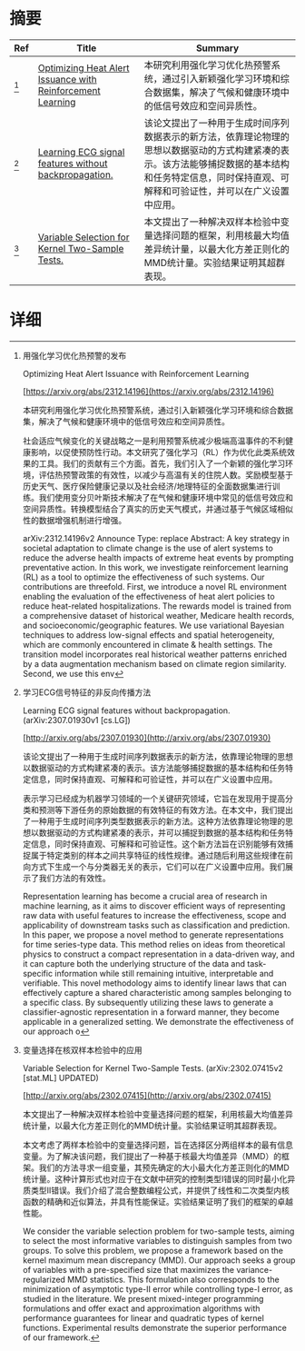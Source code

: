 # 摘要

| Ref | Title | Summary |
| --- | --- | --- |
| [^1] | [Optimizing Heat Alert Issuance with Reinforcement Learning](https://arxiv.org/abs/2312.14196) | 本研究利用强化学习优化热预警系统，通过引入新颖强化学习环境和综合数据集，解决了气候和健康环境中的低信号效应和空间异质性。 |
| [^2] | [Learning ECG signal features without backpropagation.](http://arxiv.org/abs/2307.01930) | 该论文提出了一种用于生成时间序列数据表示的新方法，依靠理论物理的思想以数据驱动的方式构建紧凑的表示。该方法能够捕捉数据的基本结构和任务特定信息，同时保持直观、可解释和可验证性，并可以在广义设置中应用。 |
| [^3] | [Variable Selection for Kernel Two-Sample Tests.](http://arxiv.org/abs/2302.07415) | 本文提出了一种解决双样本检验中变量选择问题的框架，利用核最大均值差异统计量，以最大化方差正则化的MMD统计量。实验结果证明其超群表现。 |

# 详细

[^1]: 用强化学习优化热预警的发布

    Optimizing Heat Alert Issuance with Reinforcement Learning

    [https://arxiv.org/abs/2312.14196](https://arxiv.org/abs/2312.14196)

    本研究利用强化学习优化热预警系统，通过引入新颖强化学习环境和综合数据集，解决了气候和健康环境中的低信号效应和空间异质性。

    

    社会适应气候变化的关键战略之一是利用预警系统减少极端高温事件的不利健康影响，以促使预防性行动。本文研究了强化学习（RL）作为优化此类系统效果的工具。我们的贡献有三个方面。首先，我们引入了一个新颖的强化学习环境，评估热预警政策的有效性，以减少与高温有关的住院人数。奖励模型基于历史天气、医疗保险健康记录以及社会经济/地理特征的全面数据集进行训练。我们使用变分贝叶斯技术解决了在气候和健康环境中常见的低信号效应和空间异质性。转换模型结合了真实的历史天气模式，并通过基于气候区域相似性的数据增强机制进行增强。

    arXiv:2312.14196v2 Announce Type: replace  Abstract: A key strategy in societal adaptation to climate change is the use of alert systems to reduce the adverse health impacts of extreme heat events by prompting preventative action. In this work, we investigate reinforcement learning (RL) as a tool to optimize the effectiveness of such systems. Our contributions are threefold. First, we introduce a novel RL environment enabling the evaluation of the effectiveness of heat alert policies to reduce heat-related hospitalizations. The rewards model is trained from a comprehensive dataset of historical weather, Medicare health records, and socioeconomic/geographic features. We use variational Bayesian techniques to address low-signal effects and spatial heterogeneity, which are commonly encountered in climate & health settings. The transition model incorporates real historical weather patterns enriched by a data augmentation mechanism based on climate region similarity. Second, we use this env
    
[^2]: 学习ECG信号特征的非反向传播方法

    Learning ECG signal features without backpropagation. (arXiv:2307.01930v1 [cs.LG])

    [http://arxiv.org/abs/2307.01930](http://arxiv.org/abs/2307.01930)

    该论文提出了一种用于生成时间序列数据表示的新方法，依靠理论物理的思想以数据驱动的方式构建紧凑的表示。该方法能够捕捉数据的基本结构和任务特定信息，同时保持直观、可解释和可验证性，并可以在广义设置中应用。

    

    表示学习已经成为机器学习领域的一个关键研究领域，它旨在发现用于提高分类和预测等下游任务的原始数据的有效特征的有效方法。在本文中，我们提出了一种用于生成时间序列类型数据表示的新方法。这种方法依靠理论物理的思想以数据驱动的方式构建紧凑的表示，并可以捕捉到数据的基本结构和任务特定信息，同时保持直观、可解释和可验证性。这个新方法旨在识别能够有效捕捉属于特定类别的样本之间共享特征的线性规律。通过随后利用这些规律在前向方式下生成一个与分类器无关的表示，它们可以在广义设置中应用。我们展示了我们方法的有效性。

    Representation learning has become a crucial area of research in machine learning, as it aims to discover efficient ways of representing raw data with useful features to increase the effectiveness, scope and applicability of downstream tasks such as classification and prediction. In this paper, we propose a novel method to generate representations for time series-type data. This method relies on ideas from theoretical physics to construct a compact representation in a data-driven way, and it can capture both the underlying structure of the data and task-specific information while still remaining intuitive, interpretable and verifiable. This novel methodology aims to identify linear laws that can effectively capture a shared characteristic among samples belonging to a specific class. By subsequently utilizing these laws to generate a classifier-agnostic representation in a forward manner, they become applicable in a generalized setting. We demonstrate the effectiveness of our approach o
    
[^3]: 变量选择在核双样本检验中的应用

    Variable Selection for Kernel Two-Sample Tests. (arXiv:2302.07415v2 [stat.ML] UPDATED)

    [http://arxiv.org/abs/2302.07415](http://arxiv.org/abs/2302.07415)

    本文提出了一种解决双样本检验中变量选择问题的框架，利用核最大均值差异统计量，以最大化方差正则化的MMD统计量。实验结果证明其超群表现。

    

    本文考虑了两样本检验中的变量选择问题，旨在选择区分两组样本的最有信息变量。为了解决该问题，我们提出了一种基于核最大均值差异（MMD）的框架。我们的方法寻求一组变量，其预先确定的大小最大化方差正则化的MMD统计量。这种计算形式也对应于在文献中研究的控制类型I错误的同时最小化异质类型II错误。我们介绍了混合整数编程公式，并提供了线性和二次类型内核函数的精确和近似算法，并具有性能保证。实验结果证明了我们的框架的卓越性能。

    We consider the variable selection problem for two-sample tests, aiming to select the most informative variables to distinguish samples from two groups. To solve this problem, we propose a framework based on the kernel maximum mean discrepancy (MMD). Our approach seeks a group of variables with a pre-specified size that maximizes the variance-regularized MMD statistics. This formulation also corresponds to the minimization of asymptotic type-II error while controlling type-I error, as studied in the literature. We present mixed-integer programming formulations and offer exact and approximation algorithms with performance guarantees for linear and quadratic types of kernel functions. Experimental results demonstrate the superior performance of our framework.
    

